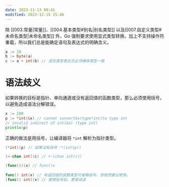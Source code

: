 ```yaml
---
date: 2023-11-13 09:41
modified: 2023-12-15 15:46
---
```

除 [[003.常量|常量]]、[[004.基本类型#别名|别名类型]] 以及[[007.自定义类型#未命名类型|未命名类型]] 外，Go 强制要求使用显式类型转换。加上不支持操作符重载，所以我们总是能确定语句及表达式的明确含义。
```go
a := 10
b := byte(a) 
c := a + int(b) // 混合类型表达式必须确保类型一致
```

# 语法歧义
如果转换的目标是指针、单向通道或没有返回值的函数类型，那么必须使用括号，以避免造成语法分解错误。
```go
x := 100
p := *int(&x) // cannot convert&x(type*int)to type int
// invalid indirect of int(&x) (type int) 
println(p) 
```

正确的做法是用括号，让编译器将 `*int` 解析为指针类型。
```go
(*int)(p) // 如果没有括号：*(int(p))

(<-chan int)(c) // <-(chan int(c))

(func())(x) // func()x
  
func() int(x) // 有返回值的函数类型可省略括号，但依然建议使用。
(func() int)(x) // 使用括号后，更易阅读
```

